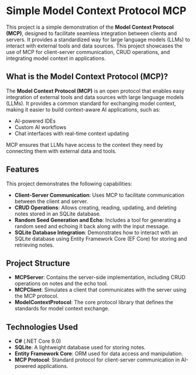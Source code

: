 # Simple Model Context Protocol MCP

This project is a simple demonstration of the **Model Context Protocol (MCP)**, designed to facilitate seamless integration between clients and servers. It provides a standardized way for large language models (LLMs) to interact with external tools and data sources. This project showcases the use of MCP for client-server communication, CRUD operations, and integrating model context in applications.

## What is the Model Context Protocol (MCP)?

The **Model Context Protocol (MCP)** is an open protocol that enables easy integration of external tools and data sources with large language models (LLMs). It provides a common standard for exchanging model context, making it easier to build context-aware AI applications, such as:

- AI-powered IDEs
- Custom AI workflows
- Chat interfaces with real-time context updating

MCP ensures that LLMs have access to the context they need by connecting them with external data and tools.

## Features

This project demonstrates the following capabilities:
- **Client-Server Communication**: Uses MCP to facilitate communication between the client and server.
- **CRUD Operations**: Allows creating, reading, updating, and deleting notes stored in an SQLite database.
- **Random Seed Generation and Echo**: Includes a tool for generating a random seed and echoing it back along with the input message.
- **SQLite Database Integration**: Demonstrates how to interact with an SQLite database using Entity Framework Core (EF Core) for storing and retrieving notes.

## Project Structure

- **MCPServer**: Contains the server-side implementation, including CRUD operations on notes and the echo tool.
- **MCPClient**: Simulates a client that communicates with the server using the MCP protocol.
- **ModelContextProtocol**: The core protocol library that defines the standards for model context exchange.

## Technologies Used

- **C#** (.NET Core 9.0)
- **SQLite**: A lightweight database used for storing notes.
- **Entity Framework Core**: ORM used for data access and manipulation.
- **MCP Protocol**: Standard protocol for client-server communication in AI-powered applications.
